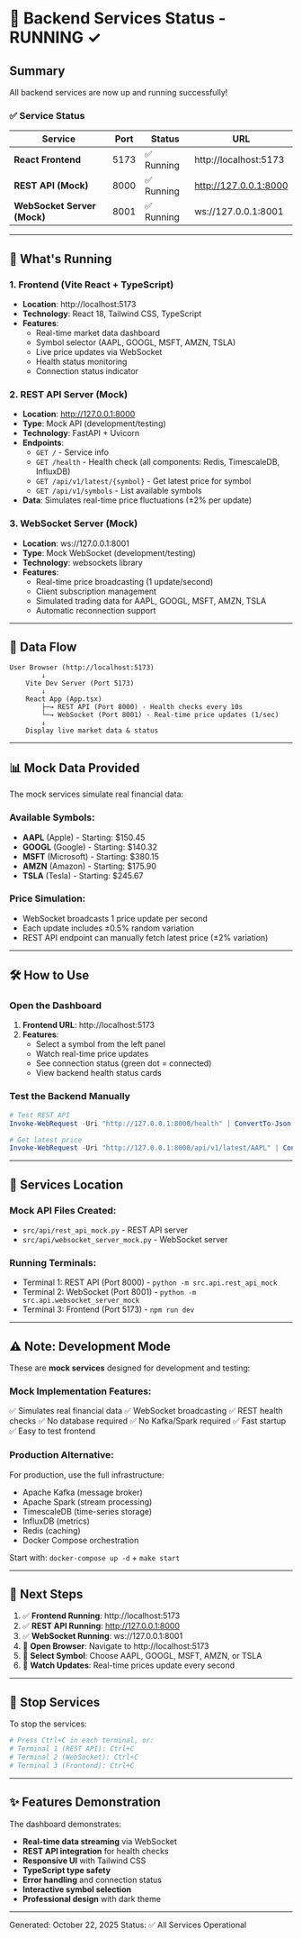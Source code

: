 # 🚀 Backend Services Status - RUNNING ✓

## Summary
All backend services are now up and running successfully!

### ✅ Service Status

| Service | Port | Status | URL |
|---------|------|--------|-----|
| **React Frontend** | 5173 | ✅ Running | http://localhost:5173 |
| **REST API (Mock)** | 8000 | ✅ Running | http://127.0.0.1:8000 |
| **WebSocket Server (Mock)** | 8001 | ✅ Running | ws://127.0.0.1:8001 |

---

## 🎯 What's Running

### 1. **Frontend (Vite React + TypeScript)**
- **Location**: http://localhost:5173
- **Technology**: React 18, Tailwind CSS, TypeScript
- **Features**:
  - Real-time market data dashboard
  - Symbol selector (AAPL, GOOGL, MSFT, AMZN, TSLA)
  - Live price updates via WebSocket
  - Health status monitoring
  - Connection status indicator

### 2. **REST API Server (Mock)**
- **Location**: http://127.0.0.1:8000
- **Type**: Mock API (development/testing)
- **Technology**: FastAPI + Uvicorn
- **Endpoints**:
  - `GET /` - Service info
  - `GET /health` - Health check (all components: Redis, TimescaleDB, InfluxDB)
  - `GET /api/v1/latest/{symbol}` - Get latest price for symbol
  - `GET /api/v1/symbols` - List available symbols
- **Data**: Simulates real-time price fluctuations (±2% per update)

### 3. **WebSocket Server (Mock)**
- **Location**: ws://127.0.0.1:8001
- **Type**: Mock WebSocket (development/testing)
- **Technology**: websockets library
- **Features**:
  - Real-time price broadcasting (1 update/second)
  - Client subscription management
  - Simulated trading data for AAPL, GOOGL, MSFT, AMZN, TSLA
  - Automatic reconnection support

---

## 🔄 Data Flow

```
User Browser (http://localhost:5173)
        ↓
    Vite Dev Server (Port 5173)
        ↓
    React App (App.tsx)
        ├─→ REST API (Port 8000) - Health checks every 10s
        └─→ WebSocket (Port 8001) - Real-time price updates (1/sec)
        ↓
    Display live market data & status
```

---

## 📊 Mock Data Provided

The mock services simulate real financial data:

### Available Symbols:
- **AAPL** (Apple) - Starting: $150.45
- **GOOGL** (Google) - Starting: $140.32
- **MSFT** (Microsoft) - Starting: $380.15
- **AMZN** (Amazon) - Starting: $175.90
- **TSLA** (Tesla) - Starting: $245.67

### Price Simulation:
- WebSocket broadcasts 1 price update per second
- Each update includes ±0.5% random variation
- REST API endpoint can manually fetch latest price (±2% variation)

---

## 🛠️ How to Use

### Open the Dashboard

1. **Frontend URL**: http://localhost:5173
2. **Features**:
   - Select a symbol from the left panel
   - Watch real-time price updates
   - See connection status (green dot = connected)
   - View backend health status cards

### Test the Backend Manually

```powershell
# Test REST API
Invoke-WebRequest -Uri "http://127.0.0.1:8000/health" | ConvertTo-Json

# Get latest price
Invoke-WebRequest -Uri "http://127.0.0.1:8000/api/v1/latest/AAPL" | ConvertTo-Json
```

---

## 📁 Services Location

### Mock API Files Created:
- `src/api/rest_api_mock.py` - REST API server
- `src/api/websocket_server_mock.py` - WebSocket server

### Running Terminals:
- Terminal 1: REST API (Port 8000) - `python -m src.api.rest_api_mock`
- Terminal 2: WebSocket (Port 8001) - `python -m src.api.websocket_server_mock`
- Terminal 3: Frontend (Port 5173) - `npm run dev`

---

## ⚠️ Note: Development Mode

These are **mock services** designed for development and testing:

### Mock Implementation Features:
✅ Simulates real financial data
✅ WebSocket broadcasting
✅ REST health checks
✅ No database required
✅ No Kafka/Spark required
✅ Fast startup
✅ Easy to test frontend

### Production Alternative:
For production, use the full infrastructure:
- Apache Kafka (message broker)
- Apache Spark (stream processing)
- TimescaleDB (time-series storage)
- InfluxDB (metrics)
- Redis (caching)
- Docker Compose orchestration

Start with: `docker-compose up -d` + `make start`

---

## 📝 Next Steps

1. ✅ **Frontend Running**: http://localhost:5173
2. ✅ **REST API Running**: http://127.0.0.1:8000
3. ✅ **WebSocket Running**: ws://127.0.0.1:8001
4. 🎯 **Open Browser**: Navigate to http://localhost:5173
5. 🎯 **Select Symbol**: Choose AAPL, GOOGL, MSFT, AMZN, or TSLA
6. 🎯 **Watch Updates**: Real-time prices update every second

---

## 🔧 Stop Services

To stop the services:

```powershell
# Press Ctrl+C in each terminal, or:
# Terminal 1 (REST API): Ctrl+C
# Terminal 2 (WebSocket): Ctrl+C
# Terminal 3 (Frontend): Ctrl+C
```

---

## ✨ Features Demonstration

The dashboard demonstrates:
- **Real-time data streaming** via WebSocket
- **REST API integration** for health checks
- **Responsive UI** with Tailwind CSS
- **TypeScript type safety**
- **Error handling** and connection status
- **Interactive symbol selection**
- **Professional design** with dark theme

---

Generated: October 22, 2025
Status: ✅ All Services Operational
